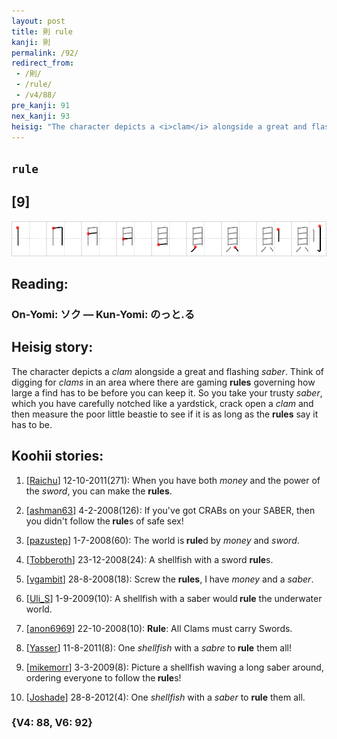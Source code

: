 ```yaml
---
layout: post
title: 則 rule
kanji: 則
permalink: /92/
redirect_from:
 - /則/
 - /rule/
 - /v4/88/
pre_kanji: 91
nex_kanji: 93
heisig: "The character depicts a <i>clam</i> alongside a great and flashing <i>saber</i>. Think of digging for <i>clams</i> in an area where there are gaming <b>rules</b> governing how large a find has to be before you can keep it. So you take your trusty <i>saber</i>, which you have carefully notched like a yardstick, crack open a <i>clam</i> and then measure the poor little beastie to see if it is as long as the <b>rules</b> say it has to be."
---
```


## `rule`

## [9]

<div class="stroke"><img src="../images/E58987.png" /></div>

## Reading:

### On-Yomi: ソク &mdash; Kun-Yomi: のっと.る

## Heisig story:

The character depicts a <i>clam</i> alongside a great and flashing <i>saber</i>. Think of digging for <i>clams</i> in an area where there are gaming <b>rules</b> governing how large a find has to be before you can keep it. So you take your trusty <i>saber</i>, which you have carefully notched like a yardstick, crack open a <i>clam</i> and then measure the poor little beastie to see if it is as long as the <b>rules</b> say it has to be.

## Koohii stories:

1) [<a href="http://kanji.koohii.com/profile/Raichu">Raichu</a>] 12-10-2011(271): When you have both <em>money</em> and the power of the <em>sword</em>, you can make the <strong>rules</strong>.

2) [<a href="http://kanji.koohii.com/profile/ashman63">ashman63</a>] 4-2-2008(126): If you&#039;ve got CRABs on your SABER, then you didn&#039;t follow the<strong> rule</strong>s of safe sex!

3) [<a href="http://kanji.koohii.com/profile/pazustep">pazustep</a>] 1-7-2008(60): The world is<strong> rule</strong>d by <em>money</em> and <em>sword</em>.

4) [<a href="http://kanji.koohii.com/profile/Tobberoth">Tobberoth</a>] 23-12-2008(24): A shellfish with a sword <strong>rule</strong>s.

5) [<a href="http://kanji.koohii.com/profile/vgambit">vgambit</a>] 28-8-2008(18): Screw the <strong>rules</strong>, I have <em>money</em> and a <em>saber</em>.

6) [<a href="http://kanji.koohii.com/profile/Uli_S">Uli_S</a>] 1-9-2009(10): A shellfish with a saber would<strong> rule</strong> the underwater world.

7) [<a href="http://kanji.koohii.com/profile/anon6969">anon6969</a>] 22-10-2008(10): <strong>Rule</strong>: All Clams must carry Swords.

8) [<a href="http://kanji.koohii.com/profile/Yasser">Yasser</a>] 11-8-2011(8): One <em>shellfish</em> with a <em>sabre</em> to<strong> rule</strong> them all!

9) [<a href="http://kanji.koohii.com/profile/mikemorr">mikemorr</a>] 3-3-2009(8): Picture a shellfish waving a long saber around, ordering everyone to follow the<strong> rule</strong>s!

10) [<a href="http://kanji.koohii.com/profile/Joshade">Joshade</a>] 28-8-2012(4): One <em>shellfish</em> with a <em>saber</em> to <strong>rule</strong> them all.

### {V4: 88, V6: 92}
